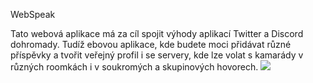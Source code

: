 WebSpeak

Tato webová aplikace má za cíl spojit výhody aplikací Twitter a Discord dohromady.
Tudíž ebovou aplikace, kde budete moci přidávat různé příspěvky a tvořit veřejný profil i se servery, kde lze volat s kamarády v různých roomkách i v soukromých a skupinových hovorech.
<img src = "https://sdmntprpolandcentral.oaiusercontent.com/files/00000000-9e78-620a-8abf-5b7c17e95e94/raw?se=2025-10-02T11%3A07%3A53Z&sp=r&sv=2024-08-04&sr=b&scid=d6915e72-6d16-5fd2-a2f7-ab55e5f6c92e&skoid=76024c37-11e2-4c92-aa07-7e519fbe2d0f&sktid=a48cca56-e6da-484e-a814-9c849652bcb3&skt=2025-10-02T08%3A37%3A15Z&ske=2025-10-03T08%3A37%3A15Z&sks=b&skv=2024-08-04&sig=5KidumuL2jWkyb4RxlkNt9KQlhTBIcBPqRylDJXlzRk%3D" />
